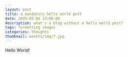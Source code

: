 ```yaml
---
layout: post
title: a mandatory hello world post
date: 2025-03-04 13:00:00
description: what's a blog without a hello world post?
tags: formatting images
categories: thoughts
thumbnail: assets/img/7.jpg
---
```


Hello World!
